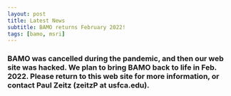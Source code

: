 ```yaml
---
layout: post
title: Latest News
subtitle: BAMO returns February 2022!
tags: [bamo, msri]
---
```


### BAMO was cancelled during the pandemic, and then our web site was hacked.  We plan to bring BAMO back to life in Feb. 2022.  Please return to this web site for more information, or contact Paul Zeitz (zeitzP at usfca.edu).
